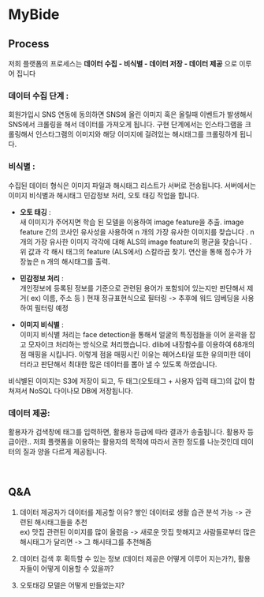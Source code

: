 # MyBide
 
## Process

저희 플랫폼의 프로세스는 **데이터 수집 - 비식별 - 데이터 저장 - 데이터 제공** 으로 이루어 집니다

### 데이터 수집 단계 :

회원가입시 SNS 연동에 동의하면 SNS에 올린 이미지 혹은 올릴때 이벤트가 발생해서
SNS에서 크롤링을 해서 데이터를 가져오게 됩니다. 구현 단계에서는 인스타그램을 크롤링해서
인스타그램의 이미지와 해당 이미지에 걸려있는 해시태그를 크롤링하게 됩니다.

### 비식별 :
수집된 데이터 형식은 이미지 파일과 해시태그 리스트가 서버로 전송됩니다.
서버에서는 이미지 비식별과 해시태그 민감정보 처리, 오토 태깅 작업을 합니다.


- **오토 태깅** :<br>
새 이미지가 주어지면 학습 된 모델을 이용하여 image feature을 추출.
image feature 간의 코사인 유사성을 사용하여 n 개의 가장 유사한 이미지를 찾습니다 .
n 개의 가장 유사한 이미지 각각에 대해 ALS의 image feature의 평균을 찾습니다 .
위 값과 각 해시 태그의 feature (ALS에서) 스칼라곱 찾기.
연산을 통해 점수가 가장높은 n 개의 해시태그를 출력.

- **민감정보 처리** : <br>
개인정보에 등록된 정보를 기준으로 관련된 용어가 포함되어 있는지만 판단해서 제거( ex) 이름, 주소 등 )
현재 정규표현식으로 필터링 -> 추후에 워드 임베딩을 사용하여 필터링 예정

- **이미지 비식별** : <br> 
이미지 비식별 처리는 face detection을 통해서 얼굴의 특징점들을 이어 윤곽을 잡고 모자이크 처리하는 방식으로 처리했습니다.
dlib에 내장함수를 이용하여 68개의 점 매핑을 시킵니다. 이렇게 점을 매핑시킨 이유는
헤어스타일 또한 유의미한 데이터라고 판단해서 최대한 많은 데이터를 뽑아 낼 수 있도록 하였습니다.


비식별된 이미지는 S3에 저장이 되고, 두 태그(오토태그 + 사용자 입력 태그)의 값이 합쳐져서 NoSQL 다이나모 DB에 저장됩니다.


### 데이터 제공: 

활용자가 검색창에 태그를 입력하면, 활용자 등급에 따라 결과가 송출됩니다. 활용자 등급이란.. 저희 플랫폼을 이용하는 활용자의 목적에 따라서 권한 정도를 나눈것인데 데이터의 질과 양을 다르게 제공됩니다.


<br>

## Q&A

1. 데이터 제공자가 데이터를 제공할 이유?
쌓인 데이터로 생활 습관 분석 가능 -> 관련된 해시태그들을 추천<br>
ex) 맛집 관련된 이미지를 많이 올렸음 -> 새로운 맛집 핫해지고 사람들로부터 많은 해시태그가 달리면 -> 그 해시태그를 추천해줌

2. 데이터 검색 후 획득할 수 있는 정보 (데이터 제공은 어떻게 이루어 지는가?), 활용자들이 어떻게 이용할 수 있을까?

3. 오토태깅 모델은 어떻게 만들었는지?